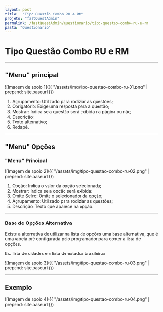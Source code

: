 ```yaml
---
layout: post
title:  "Tipo Questão Combo RU e RM"
projeto: "fastQuestAdmin"
permalink: /fastQuestAdmin/questionario/tipo-questao-combo-ru-e-rm
pasta: "Questionario"
---
```

# Tipo Questão Combo RU e RM

----

## "Menu" principal

![Imagem de apoio 1]({{ "/assets/img/tipo-questao-combo-ru-01.png" | prepend: site.baseurl }})

1. Agrupamento: Utilizado para rodiziar as questões;
2. Obrigatório: Exige uma resposta para a questão;
3. Mostrar: Indica se a questão será exibida na página ou não;
4. Descrição;
5. Texto alternativo;
6. Rodapé.

----

## "Menu" Opções
### "Menu" Principal

![Imagem de apoio 2]({{ "/assets/img/tipo-questao-combo-ru-02.png" | prepend: site.baseurl }})

1. Opção: Indica o valor da opção selecionada;
2. Mostrar: Indica se a opção será exibida;
3. Omite Selec: Omite o selecionador da opção;
4. Agrupamento: Utilizado para rodiziar as questões;
5. Descrição: Texto que aparece na opção.

----

### Base de Opções Alternativa

Existe a alternativa de utilizar na lista de opções uma base alternativa, que é uma tabela pré configurada pelo programador para conter a lista de opções.

Ex: lista de cidades e a lista de estados brasileiros

![Imagem de apoio 3]({{ "/assets/img/tipo-questao-combo-ru-03.png" | prepend: site.baseurl }})

----

## Exemplo 

![Imagem de apoio 4]({{ "/assets/img/tipo-questao-combo-ru-04.png" | prepend: site.baseurl }})
